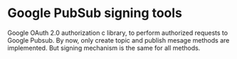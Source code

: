 Google PubSub signing tools
====================
Google OAuth 2.0 authorization c library, to perform authorized requests to Google Pubsub.
By now, only create topic and publish mesage methods are implemented. But signing mechanism is the same for all methods.
